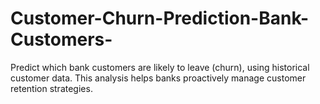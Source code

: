 # Customer-Churn-Prediction-Bank-Customers-
Predict which bank customers are likely to leave (churn), using historical customer data. This analysis helps banks proactively manage customer retention strategies.
